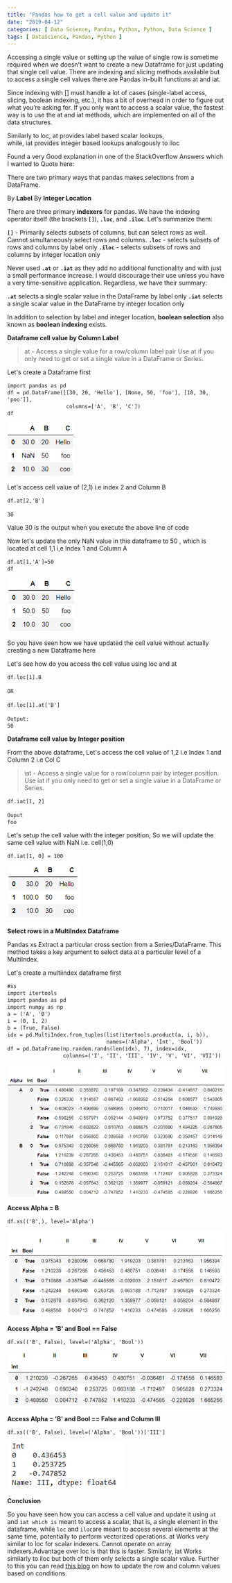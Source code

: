 ```yaml
---
title: "Pandas how to get a cell value and update it"
date: "2019-04-12"
categories: [ Data Science, Pandas, Python, Python, Data Science ]
tags: [ DataScience, Pandas, Python ]
---
```


Accessing a single value or setting up the value of single row is sometime required when we doesn't want to create a new Dataframe for just updating that single cell value. There are indexing and slicing methods available but to access a single cell values there are Pandas in-built functions at and iat.

Since indexing with [] must handle a lot of cases (single-label access, slicing, boolean indexing, etc.), it has a bit of overhead in order to figure out what you’re asking for. If you only want to access a scalar value, the fastest way is to use the at and iat methods, which are implemented on all of the data structures.

Similarly to loc, at provides label based scalar lookups, while, iat provides integer based lookups analogously to iloc

Found a very Good explanation in one of the StackOverflow Answers which I wanted to Quote here:

There are two primary ways that pandas makes selections from a DataFrame.


By **Label**
By **Integer Location**

There are three primary **indexers** for pandas. We have the indexing operator itself (the brackets **`[]`**), **`.loc`**, and **`.iloc`**. Let's summarize them:


**`[]`** - Primarily selects subsets of columns, but can select rows as well. Cannot simultaneously select rows and columns.
**`.loc`** - selects subsets of rows and columns by label only
**`.iloc`** - selects subsets of rows and columns by integer location only


Never used **`.at`** or **`.iat`** as they add no additional functionality and with just a small performance increase. I would discourage their use unless you have a very time-sensitive application. Regardless, we have their summary:


**`.at`** selects a single scalar value in the DataFrame by label only
**`.iat`** selects a single scalar value in the DataFrame by integer location only


In addition to selection by label and integer location, **boolean selection** also known as **boolean indexing** exists.

**Dataframe cell value by Column Label**

> at - Access a single value for a row/column label pair
> Use at if you only need to get or set a single value in a DataFrame or Series.

Let's create a Dataframe first

```
import pandas as pd
df = pd.DataFrame([[30, 20, 'Hello'], [None, 50, 'foo'], [10, 30, 'poo']],
                   columns=['A', 'B', 'C'])
df
```

![](/images/2019/04/image-10.png)

Let's access cell value of (2,1) i.e index 2 and Column B

```
df.at[2,'B']

30
```

Value 30 is the output when you execute the above line of code

Now let's update the only NaN value in this dataframe to 50 , which is located at cell 1,1 i,e Index 1 and Column A

```
df.at[1,'A']=50
df
```

![](/images/2019/04/image-9.png)

So you have seen how we have updated the cell value without actually creating a new Dataframe here

Let's see how do you access the cell value using loc and at

```
df.loc[1].B

OR

df.loc[1].at['B']

Output:
50
```

**Dataframe cell value by Integer position**

From the above dataframe, Let's access the cell value of 1,2 i.e Index 1 and Column 2 i.e Col C

> iat - Access a single value for a row/column pair by integer position. Use iat if you only need to get or set a single value in a DataFrame or Series.

```
df.iat[1, 2]

Ouput
foo
```

Let's setup the cell value with the integer position, So we will update the same cell value with NaN i.e. cell(1,0)

```
df.iat[1, 0] = 100
```

![](/images/2019/04/image-12.png)

**Select rows in a MultiIndex Dataframe**

Pandas xs Extract a particular cross section from a Series/DataFrame. This method takes a key argument to select data at a particular level of a MultiIndex.

Let's create a multiindex dataframe first

```
#xs
import itertools
import pandas as pd
import numpy as np
a = ('A', 'B')
i = (0, 1, 2)
b = (True, False)
idx = pd.MultiIndex.from_tuples(list(itertools.product(a, i, b)),
                                names=('Alpha', 'Int', 'Bool'))
df = pd.DataFrame(np.random.randn(len(idx), 7), index=idx,
                  columns=('I', 'II', 'III', 'IV', 'V', 'VI', 'VII'))
```

![](/images/2019/04/image-13.png)

**Access Alpha = B**

```
df.xs(('B',), level='Alpha')
```

![](/images/2019/04/image-14.png)

**Access** **Alpha = 'B' and Bool == False**

```
df.xs(('B', False), level=('Alpha', 'Bool'))
```

![](/images/2019/04/image-15.png)

**Access Alpha = 'B' and Bool == False and Column III**

```
df.xs(('B', False), level=('Alpha', 'Bool'))['III']
```

![](/images/2019/04/image-16.png)

**Conclusion**

So you have seen how you can access a cell value and update it using `at` and `iat which is` meant to access a scalar, that is, a single element in the dataframe, while `loc` and `iloc`are meant to access several elements at the same time, potentially to perform vectorized operations. at Works very similar to loc for scalar indexers. Cannot operate on array indexers.Advantage over loc is that this is faster. Similarly, iat Works similarly to iloc but both of them only selects a single scalar value. Further to this you can read [this blog](https://kanoki.org/2019/07/17/pandas-how-to-replace-values-based-on-conditions/) on how to update the row and column values based on conditions.
